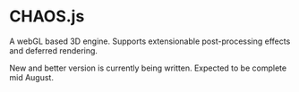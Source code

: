 CHAOS.js
========

A webGL based 3D engine. Supports extensionable post-processing effects and deferred rendering.

New and better version is currently being written. Expected to be complete mid August.
